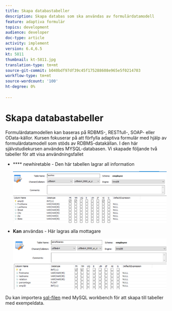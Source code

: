 ```yaml
---
title: Skapa databastabeller
description: Skapa databas som ska användas av formulärdatamodell
feature: adaptiva formulär
topics: development
audience: developer
doc-type: article
activity: implement
version: 6.4,6.5
kt: 5811
thumbnail: kt-5811.jpg
translation-type: tm+mt
source-git-commit: b040bdf97df39c45f175288608e965e5f0214703
workflow-type: tm+mt
source-wordcount: '100'
ht-degree: 0%

---
```



# Skapa databastabeller

Formulärdatamodellen kan baseras på RDBMS-, RESTfull-, SOAP- eller OData-källor. Kursen fokuserar på att förfylla adaptiva formulär med hjälp av formulärdatamodell som stöds av RDBMS-datakällan. I den här självstudiekursen användes MYSQL-databasen. Vi skapade följande två tabeller för att visa användningsfallet

* **** newhiretable - Den här tabellen lagrar all information

   ![newhire](assets/newhire-table.png)


* **Kan** användas - Här lagras alla mottagare

   ![stödmottagare](assets/beneficiaries-table.png)

Du kan importera [sql-filen](assets/db-schema.sql) med MySQL workbench för att skapa till tabeller med exempeldata.